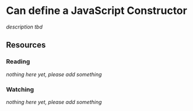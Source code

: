 # Can define a JavaScript Constructor

_description tbd_

## Resources

### Reading

_nothing here yet, please add something_

### Watching

_nothing here yet, please add something_
